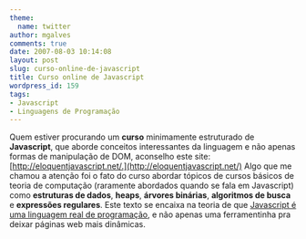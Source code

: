 ```yaml
---
theme:
  name: twitter
author: mgalves
comments: true
date: 2007-08-03 10:14:08
layout: post
slug: curso-online-de-javascript
title: Curso online de Javascript
wordpress_id: 159
tags:
- Javascript
- Linguagens de Programação
---
```


Quem estiver procurando um **curso** minimamente estruturado de **Javascript**, que aborde conceitos interessantes da linguagem e não apenas formas de manipulação de DOM, aconselho este site: [http://eloquentjavascript.net/.](http://eloquentjavascript.net/)
Algo que me chamou a atenção foi o fato do curso abordar tópicos de cursos básicos de teoria de computação (raramente abordados quando se fala em Javascript)  como **estruturas de dados**, **heaps**, **árvores binárias**, **algoritmos de busca** e **expressões regulares**.  Este texto se encaixa na teoria de que [Javascript é uma linguagem real de programação](http://log4dev.wordpress.com/2007/07/12/javascript-e-uma-linguagem-seria/), e não apenas uma ferramentinha pra deixar páginas web mais dinâmicas.
